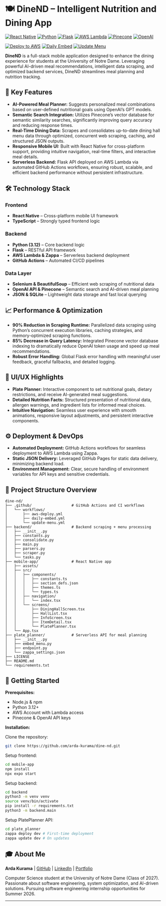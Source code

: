 # 🍽️ DineND – Intelligent Nutrition and Dining App

[![React Native](https://img.shields.io/badge/React%20Native-20232A?style=flat-square&logo=react&logoColor=61DAFB)](https://reactnative.dev/)
[![Python](https://img.shields.io/badge/Python-3.12-3776AB?style=flat-square&logo=python&logoColor=FFD43B)](https://python.org/)
[![Flask](https://img.shields.io/badge/Flask-2.3.2-000000?style=flat-square&logo=flask&logoColor=white)](https://flask.palletsprojects.com/)
[![AWS Lambda](https://img.shields.io/badge/AWS%20Lambda-FF9900?style=flat-square&logo=amazon-aws&logoColor=white)](https://aws.amazon.com/lambda/)
[![Pinecone](https://img.shields.io/badge/Pinecone-017ACD?style=flat-square&logo=pinecone&logoColor=white)](https://www.pinecone.io/)
[![OpenAI](https://img.shields.io/badge/OpenAI-412991?style=flat-square&logo=openai&logoColor=white)](https://openai.com/)

[![Deploy to AWS](https://github.com/arda-kurama/dine-nd/actions/workflows/aws-deploy.yml/badge.svg)](https://github.com/arda-kurama/dine-nd/actions/workflows/aws-deploy.yml)
[![Daily Embed](https://github.com/arda-kurama/dine-nd/actions/workflows/daily-embed.yml/badge.svg)](https://github.com/arda-kurama/dine-nd/actions/workflows/daily-embed.yml)
[![Update Menu](https://github.com/arda-kurama/dine-nd/actions/workflows/update-menu.yml/badge.svg)](https://github.com/arda-kurama/dine-nd/actions/workflows/update-menu.yml)

**DineND** is a full-stack mobile application designed to enhance the dining experience for students at the University of Notre Dame. Leveraging powerful AI-driven meal recommendations, intelligent data scraping, and optimized backend services, DineND streamlines meal planning and nutrition tracking.

## 🚀 Key Features

-   **AI-Powered Meal Planner:** Suggests personalized meal combinations based on user-defined nutritional goals using OpenAI’s GPT models.
-   **Semantic Search Integration:** Utilizes Pinecone’s vector database for semantic similarity searches, significantly improving query accuracy and reducing response times.
-   **Real-Time Dining Data:** Scrapes and consolidates up-to-date dining hall menu data through optimized, concurrent web scraping, caching, and structured JSON outputs.
-   **Responsive Mobile UI:** Built with React Native for cross-platform support, providing intuitive navigation, real-time filters, and interactive meal details.
-   **Serverless Backend:** Flask API deployed on AWS Lambda via automated GitHub Actions workflows, ensuring robust, scalable, and efficient backend performance without persistent infrastructure.

## 🛠️ Technology Stack

### Frontend

-   **React Native** – Cross-platform mobile UI framework
-   **TypeScript** – Strongly typed frontend logic

### Backend

-   **Python (3.12)** – Core backend logic
-   **Flask** – RESTful API framework
-   **AWS Lambda & Zappa** – Serverless backend deployment
-   **GitHub Actions** – Automated CI/CD pipelines

### Data Layer

-   **Selenium & BeautifulSoup** – Efficient web scraping of nutritional data
-   **OpenAI API & Pinecone** – Semantic search and AI-driven meal planning
-   **JSON & SQLite** – Lightweight data storage and fast local querying

## 📈 Performance & Optimization

-   **90% Reduction in Scraping Runtime:** Parallelized data scraping using Python’s concurrent execution libraries, caching strategies, and memory-optimized scraping functions.
-   **85% Decrease in Query Latency:** Integrated Pinecone vector database indexing to dramatically reduce OpenAI token usage and speed up meal recommendations.
-   **Robust Error Handling:** Global Flask error handling with meaningful user feedback, graceful fallbacks, and detailed logging.

## 📱 UI/UX Highlights

-   **Plate Planner:** Interactive component to set nutritional goals, dietary restrictions, and receive AI-generated meal suggestions.
-   **Detailed Nutrition Facts:** Structured presentation of nutritional data, allergen warnings, and ingredient lists for informed meal choices.
-   **Intuitive Navigation:** Seamless user experience with smooth animations, responsive layout adjustments, and persistent interactive components.

## ⚙️ Deployment & DevOps

-   **Automated Deployment:** GitHub Actions workflows for seamless deployment to AWS Lambda using Zappa.
-   **Static JSON Delivery:** Leveraged GitHub Pages for static data delivery, minimizing backend load.
-   **Environment Management:** Clear, secure handling of environment variables for API keys and sensitive credentials.

## 📂 Project Structure Overview

```
dine-nd/
├── .github/                  # GitHub Actions and CI workflows
│   └── workflows/
│       ├── aws-deploy.yml
│       ├── daily-embed.yml
│       └── update-menu.yml
├── backend/                  # Backend scraping + menu processing
│   ├── __init__.py
│   ├── constants.py
│   ├── consolidate.py
│   ├── main.py
│   ├── parsers.py
│   ├── scraper.py
│   └── tasks.py
├── mobile-app/               # React Native app
│   ├── assets/
│   ├── src/
│   │   ├── components/
│   │   │   ├── constants.ts
│   │   │   ├── section_defs.json
│   │   │   ├── themes.ts
│   │   │   └── types.ts
│   │   ├── navigation/
│   │   │   └── index.tsx
│   │   └── screens/
│   │       ├── DiningHallScreen.tsx
│   │       ├── HallList.tsx
│   │       ├── InfoScreen.tsx
│   │       ├── ItemDetail.tsx
│   │       └── PlatePlanner.tsx
│   └── App.tsx
├── plate_planner/            # Serverless API for meal planning
│   ├── __init__.py
│   ├── embed_menu.py
│   ├── endpoint.py
│   └── zappa_settings.json
├── LICENSE
├── README.md
└── requirements.txt
```

## 📖 Getting Started

**Prerequisites:**

-   Node.js & npm
-   Python 3.12+
-   AWS Account with Lambda access
-   Pinecone & OpenAI API keys

**Installation:**

Clone the repository:

```sh
git clone https://github.com/arda-kurama/dine-nd.git
```

Setup frontend:

```sh
cd mobile-app
npm install
npx expo start
```

Setup backend:

```sh
cd backend
python3 -m venv venv
source venv/bin/activate
pip install -r requirements.txt
python3 -m backend.main
```

Setup PlatePlanner API:

```sh
cd plate_planner
zappa deploy dev # First-time deployment
zappa update dev # On updates
```

## 🎓 About Me

**Arda Kurama** | [GitHub](https://github.com/arda-kurama) | [LinkedIn](https://linkedin.com/in/ardakurama) | [Portfolio](https://ardakurama.com)

Computer Science student at the University of Notre Dame (Class of 2027). Passionate about software engineering, system optimization, and AI-driven solutions. Pursuing software engineering internship opportunities for Summer 2026.

---
